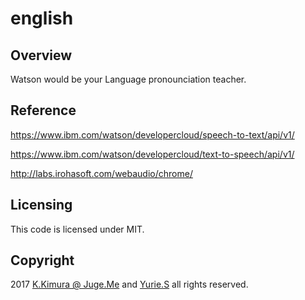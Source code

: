# english

## Overview

Watson would be your Language pronounciation teacher.

## Reference

https://www.ibm.com/watson/developercloud/speech-to-text/api/v1/

https://www.ibm.com/watson/developercloud/text-to-speech/api/v1/

http://labs.irohasoft.com/webaudio/chrome/

## Licensing

This code is licensed under MIT.

## Copyright

2017 [K.Kimura @ Juge.Me](https://github.com/dotnsf) and [Yurie.S](https://github.com/yuriette16) all rights reserved.

